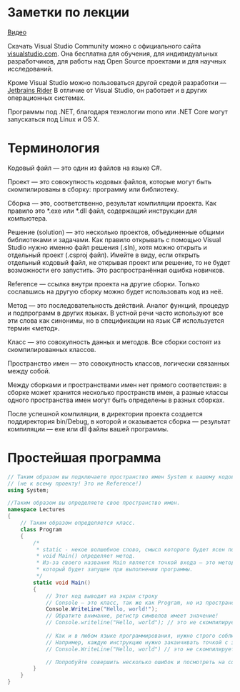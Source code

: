 # Заметки по лекции

[Видео](https://youtu.be/dYEutOH_dXA)

Скачать Visual Studio Community можно с официального сайта [visualstudio.com](https://www.visualstudio.com/). Она бесплатна для обучения, для индивидуальных разработчиков, для работы над Open Source проектами и для научных исследований.

Кроме Visual Studio можно пользоваться другой средой разработки — [Jetbrains Rider](https://www.jetbrains.com/rider/) В отличие от Visual Studio, он работает и в других операционных системах.

Программы под .NET, благодаря технологии mono или .NET Core могут запускаться под Linux и OS X.

# Терминология

Кодовый файл — это один из файлов на языке C#.

Проект — это совокупность кодовых файлов, которые могут быть скомпилированы в сборку: программу или библиотеку.

Сборка — это, соответственно, результат компиляции проекта. Как правило это *.exe или *.dll файл, содержащий инструкции для компьютера.

Решение (solution) — это несколько проектов, объединенные общими библиотеками и задачами. Как правило открывать с помощью Visual Studio нужно именно файл решения (.sln), хотя можно открыть и отдельный проект (.csproj файл). Имейте в виду, если открыть отдельный кодовый файл, не открывая проект или решение, то не будет возможности его запустить. Это распространённая ошибка новичков.

Reference — ссылка внутри проекта на другие сборки. Только сославшись на другую сборку можно будет использовать код из неё.

Метод — это последовательность действий. Аналог функций, процедур и подпрограмм в других языках. В устной речи часто используют все эти слова как синонимы, но в спецификации на язык C# используется термин «метод».

Класс — это совокупность данных и методов. Все сборки состоят из скомпилированных классов.

Пространство имен — это совокупность классов, логически связанных между собой.

Между сборками и пространствами имен нет прямого соответствия: в сборке может хранится несколько пространств имен, а разные классы одного пространства имен могут быть определены в разных сборках.

После успешной компиляции, в директории проекта создается поддиректория bin/Debug, в которой и оказывается сборка — результат компиляции — exe или dll файлы вашей программы.

# Простейшая программа

```cs
// Таким образом вы подключаете пространство имен System к вашему кодовому файлу 
// (не к всему проекту! Это не Reference!)
using System;

//Таким образом вы определяете свое пространство имен.
namespace Lectures
{
	// Таким образом определяется класс.
	class Program
	{
		/*
		 * static - некое волшебное слово, смысл которого будет ясен позднее.
		 * void Main() определяет метод.
		 * Из-за своего названия Main является точкой входа — это метод, 
		 * который будет запущен при выполнении программы.
		 */
		static void Main()
		{
			// Этот код выводит на экран строку
			// Console — это класс, так же как Program, но из пространства имен System.
			Console.WriteLine("Hello, world!");
            // Обратите внимание, регистр символов имеет значение!
            // Console.writeline("Hello, world"); // это не скомпилируется.
			
			// Как и в любом языке программирования, нужно строго соблюдать синтаксис.
			// Например, каждую инструкцию нужно заканчивать точкой с запятой.
			// Сonsole.WriteLine("Hello, world") // это не скомпилируется.

			// Попробуйте совершить несколько ошибок и посмотреть на сообщения об ошибках
        }
    }
}
```